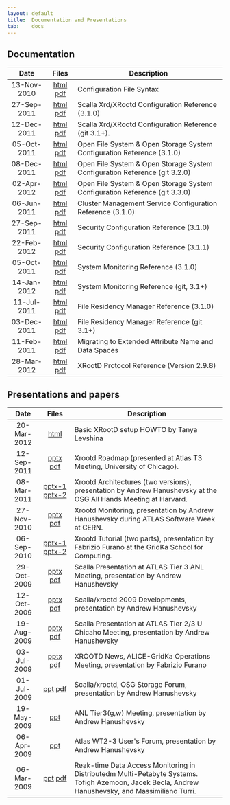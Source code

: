 ```yaml
---
layout: default
title:  Documentation and Presentations
tab:    docs
---
```


Documentation
-------------

|Date       |Files                                                                 |Description                                                                     |
|:---------:|:----------------------------------------------------------------------:|------------------------------------------------------------------------------|
|13-Nov-2010|[html](/doc/prod/Syntax_config.htm) [pdf](/doc/prod/Syntax_config.pdf)  |Configuration File Syntax                                                     |
|27-Sep-2011|[html](/doc/prod/xrd_config.htm) [pdf](/doc/prod/xrd_config.pdf)        |Scalla Xrd/XRootd Configuration Reference (3.1.0)                             |
|12-Dec-2011|[html](/doc/dev/xrd_config.htm) [pdf](/doc/dev/xrd_config.pdf)           |Scalla Xrd/XRootd Configuration Reference (git 3.1+).                         |
|05-Oct-2011|[html](/doc/prod/ofs_config.htm) [pdf](/doc/prod/ofs_config.pdf)        |Open File System &amp; Open Storage System Configuration Reference (3.1.0)    |
|08-Dec-2011|[html](/doc/dev/ofs_config.htm) [pdf](/doc/dev/ofs_config.pdf)          |Open File System &amp; Open Storage System Configuration Reference (git 3.2.0) |
|02-Apr-2012|[html](/doc/dev-3.3.0/ofs_config.htm) [pdf](/doc/dev-3.3.0/ofs_config.pdf)          |Open File System &amp; Open Storage System Configuration Reference (git 3.3.0) |
|06-Jun-2011|[html](/doc/prod/cms_config.htm) [pdf](/doc/prod/cms_config.pdf)        |Cluster Management Service Configuration Reference (3.1.0)                    |
|27-Sep-2011|[html](/doc/prod/sec_config.htm) [pdf](/doc/prod/sec_config.pdf)        |Security Configuration Reference (3.1.0)                                      |
|22-Feb-2012|[html](/doc/dev/sec_config.htm) [pdf](/doc/dev/sec_config.pdf)        |Security Configuration Reference (3.1.1)                                      |
|05-Oct-2011|[html](/doc/prod/xrd_monitoring.htm) [pdf](/doc/prod/xrd_monitoring.pdf)|System Monitoring Reference (3.1.0)                                           |
|14-Jan-2012|[html](/doc/dev/xrd_monitoring.htm) [pdf](/doc/dev/xrd_monitoring.pdf)  |System Monitoring Reference (git, 3.1+)                                       |
|11-Jul-2011|[html](/doc/prod/frm_config.htm) [pdf](/doc/prod/frm_config.pdf)        |File Residency Manager Reference (3.1.0)                                      |
|03-Dec-2011|[html](/doc/dev/frm_config.htm) [pdf](/doc/dev/frm_config.pdf)          |File Residency Manager Reference (git 3.1+)                                   |
|11-Feb-2011|[html](/doc/prod/frm_migr.htm) [pdf](/doc/prod/frm_migr.pdf)            |Migrating to Extended Attribute Name and Data Spaces                          |
|28-Mar-2012|[html](/doc/prod/XRdv298.htm) [pdf](/doc/prod/XRdv298.pdf)              |XRootD Protocol Reference (Version 2.9.8)                                     |

Presentations and papers
------------------------

|Date       |Files                                                                 |Description                                                       |
|:---------:|:--------------------------------------------------------------------:|------------------------------------------------------------------|
|20-Mar-2012|[html](https://twiki.grid.iu.edu/bin/view/SoftwareTeam/HowToInstallXrootd)|Basic XRootD setup HOWTO by Tanya Levshina|
|12-Sep-2011|[pptx](/presentations/Atlas-T3-1109.pptx) [pdf](/presentations/Atlas-T3-1109.pdf)|Xrootd Roadmap (presented at Atlas T3 Meeting, University of Chicago).|
|08-Mar-2011|[pptx-1](/presentations/OSGAHM_1103.Plenary.pptx) [pptx-2](/presentations/OSGAHM_1103.JointAC.pptx)|Xrootd Architectures (two versions), presentation by Andrew Hanushevsky at the OSG All Hands Meeting at Harvard.|
|27-Nov-2010|[pptx](/presentations/CERN101129.pptx) [pdf](/presentations/CERN101129.pdf)|Xrootd Monitoring, presentation by Andrew Hanushevsky during ATLAS Software Week at CERN.|
|06-Sep-2010|[pptx-1](/presentations/XrdTutorial.pptx) [pptx-2](/presentations/XrdTutorial_part2.pptx)|Xrootd Tutorial (two parts), presentation by Fabrizio Furano at the GridKa School for Computing.|
|29-Oct-2009|[pptx](/presentations/ATLAS_T3M_091029.pptx) [pdf](/presentations/ATLAS_T3M_091029.pdf)|Scalla Presentation at ATLAS Tier 3 ANL Meeting, presentation by Andrew Hanushevsky|
|12-Oct-2009|[pptx](/presentations/CERN_091012.pptx) [pdf](/presentations/CERN_091012.pdf)|Scalla/xrootd 2009 Developments, presentation by Andrew Hanushevsky|
|19-Aug-2009|[pptx](/presentations/ATLAS_T23_090819.pptx) [pdf](/presentations/ATLAS_T23_090819.pdf)|Scalla Presentation at ATLAS Tier 2/3 U Chicaho Meeting, presentation by Andrew Hanushevsky|
|03-Jul-2009|[pptx](/presentations/Furano_AliceGridKa03Jul09.pptx) [pdf](/presentations/Furano_AliceGridKa03Jul09.pdf)|XROOTD News, ALICE-GridKa Operations Meeting, presentation by Fabrizio Furano|
|01-Jul-2009|[ppt](/presentations/OSG_SF_090701.ppt) [pdf](/presentations/OSG_SF_090701.pdf)|Scalla/xrootd, OSG Storage Forum, presentation by Andrew Hanushevsky|
|19-May-2009|[ppt](presentations/ANL_Atlas0519.ppt)|ANL Tier3(g,w) Meeting, presentation by Andrew Hanushevsky|
|06-Apr-2009|[ppt](/presentations/AtlasUF090406.ppt)|Atlas WT2-3 User's Forum, presentation by Andrew Hanushevsky|
|06-Mar-2009|[ppt](/presentations/xrootd_monitoring.ppt) [pdf](/presentations/xrootd_monitoring.pdf)|Reak-time Data Access Monitoring in Distributedm Multi-Petabyte Systems. Tofigh Azemoon, Jacek Becla, Andrew Hanushevsky, and Massimiliano Turri.|

